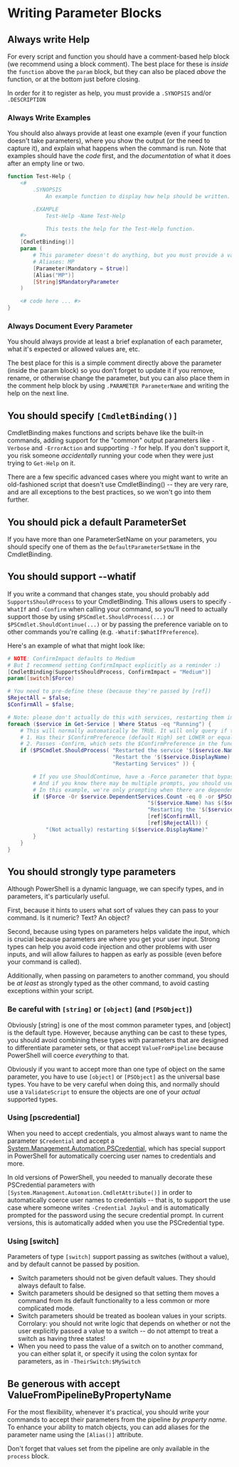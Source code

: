 # Writing Parameter Blocks

## Always write Help

For every script and function you should have a comment-based help block (we recommend using a block comment). The best place for these is _inside_ the `function` above the `param` block, but they can also be placed _above_ the function, or at the bottom just before closing.

In order for it to register as help, you must provide a `.SYNOPSIS` and/or `.DESCRIPTION`

### Always Write Examples

You should also always provide at least one example (even if your function doesn't take parameters), where you show the output (or the need to capture it), and explain what happens when the command is run. Note that examples should have the _code_ first, and the _documentation_ of what it does after an empty line or two.


```PowerShell
function Test-Help {
    <#
        .SYNOPSIS
            An example function to display how help should be written.

        .EXAMPLE
            Test-Help -Name Test-Help

            This tests the help for the Test-Help function.
    #>
    [CmdletBinding()]
    param (
        # This parameter doesn't do anything, but you must provide a value
        # Aliases: MP
        [Parameter(Mandatory = $true)]
        [Alias("MP")]
        [String]$MandatoryParameter
    )

    <# code here ... #>
}
```
### Always Document Every Parameter

You should always provide at least a brief explanation of each parameter, what it's expected or allowed values are, etc.

The best place for this is a simple comment directly above the parameter (inside the param block) so you don't forget to update it if you remove, rename, or otherwise change the parameter, but you can also place them in the comment help block by using `.PARAMETER ParameterName` and writing the help on the next line.

## You should specify `[CmdletBinding()]`

CmdletBinding makes functions and scripts behave like the built-in commands, adding support for the "common" output parameters like `-Verbose` and `-ErrorAction` and supporting `-?` for help. If you don't support it, you risk someone _accidentally_ running your code when they were just trying to `Get-Help` on it.

There are a few specific advanced cases where you might want to write an old-fashioned script that doesn't use CmdletBinding() -- they are very rare, and are all exceptions to the best practices, so we won't go into them further.

## You should pick a default ParameterSet

If you have more than one ParameterSetName on your parameters, you should specify one of them as the `DefaultParameterSetName` in the CmdletBinding.

## You should support --whatif

If you write a command that changes state, you should probably add `SupportsShouldProcess` to your CmdletBinding. This allows users to specify `-WhatIf` and `-Confirm` when calling your command, so you'll need to actually support those by using `$PSCmdlet.ShouldProcess(...)` or `$PSCmdlet.ShouldContinue(...)` or by passing the preference variable on to other commands you're calling (e.g. `-Whatif:$WhatIfPreference`).

Here's an example of what that might look like:

```PowerShell
# NOTE: ConfirmImpact defaults to Medium
# But I recommend setting ConfirmImpact explicitly as a reminder :)
[CmdletBinding(SupportsShouldProcess, ConfirmImpact = "Medium")]
param([switch]$Force)

# You need to pre-define these (because they're passed by [ref])
$RejectAll = $false;
$ConfirmAll = $false;

# Note: please don't actually do this with services, restarting them in non-dependency order would be a nightmare...
foreach ($service in Get-Service | Where Status -eq "Running") {
    # This will normally automatically be TRUE. It will only query if the user:
    # 1. Has their $ConfirmPreference (default High) set LOWER or equal to the ConfirmImpact in the cmdlet binding (default Medium)
    # 2. Passes -Confirm, which sets the $ConfirmPreference in the function's scope to Low
    if ($PSCmdlet.ShouldProcess( "Restarted the service '$($service.Name)'",
                                 "Restart the '$($service.DisplayName)' service ($($service.Name))?",
                                 "Restarting Services" )) {

        # If you use ShouldContinue, have a -Force parameter that bypasses it
        # And if you know there may be multiple prompts, you should use this overload that supports the Confirm/Reject "All" option
        # In this example, we're only prompting when there are dependent services, and otherwise restart without additional prompting
        if ($Force -Or $service.DependentServices.Count -eq 0 -or $PSCmdlet.ShouldContinue(
                                            "$($service.Name) has $($service.DependentServices.Count) dependent services. Are you sure?",
                                            "Restarting the '$($service.DisplayName)' service",
                                            [ref]$ConfirmAll,
                                            [ref]$RejectAll)) {
            "(Not actually) restarting $($service.DisplayName)"
        }
    }
}
```

## You should strongly type parameters

Although PowerShell is a dynamic language, we can specify types, and in parameters, it's particularly useful.


First, because it hints to users what sort of values they can pass to your command. Is it numeric? Text? An object?

Second, because using types on parameters helps validate the input, which is crucial because parameters are where you get your user input. Strong types can help you avoid code injection and other problems with user inputs, and will allow failures to happen as early as possible (even before your command is called).

Additionally, when passing on parameters to another command, you should be _at least_ as strongly typed as the other command, to avoid casting exceptions within your script.


### Be careful with `[string]` or `[object]` (and `[PSObject]`)

Obviously [string] is one of the most common parameter types, and [object] is the default type. However, because anything can be cast to these types, you should avoid combining these types with parameters that are designed to differentiate parameter sets, or that accept `ValueFromPipeline` because PowerShell will coerce _everything_ to that.

Obviously if you want to accept more than one type of object on the same parameter, you have to use `[object]` or `[PSObject]` as the universal base types. You have to be very careful when doing this, and normally should use a `ValidateScript` to ensure the objects are one of your _actual_ supported types.

### Using [pscredential]

When you need to accept credentials, you almost always want to name the parameter `$Credential` and accept a [System.Management.Automation.PSCredential](https://docs.microsoft.com/en-us/dotnet/api/System.Management.Automation.PSCredential), which has special support in PowerShell for automatically coercing user names to credentials and more.

In old versions of PowerShell, you needed to manually decorate these PSCredential parameters with `[System.Management.Automation.CmdletAttribute()]` in order to automatically coerce user names to credentials -- that is, to support the use case where someone writes `-Credential Jaykul` and is automatically prompted for the password using the secure credential prompt. In current versions, this is automatically added when you use the PSCredential type.

### Using [switch]

Parameters of type `[switch]` support passing as switches (without a value), and by default cannot be passed by position.

- Switch parameters should not be given default values. They should always default to false.
- Switch parameters should be designed so that setting them moves a command from its default functionality to a less common or more complicated mode.
- Switch parameters should be treated as boolean values in your scripts. Corrolary: you should not write logic that depends on whether or not the user explicitly passed a value to a switch -- do not attempt to treat a switch as having three states!
- When you need to pass the value of a switch on to another command, you can either splat it, or specify it using the colon syntax for parameters, as in `-TheirSwitch:$MySwitch`


## Be generous with accept ValueFromPipelineByPropertyName

For the most flexibility, whenever it's practical, you should write your commands to accept their parameters from the pipeline _by property name_. To enhance your ability to match objects, you can add aliases for the parameter name using the `[Alias()]` attribute.

Don't forget that values set from the pipeline are only available in the `process` block.